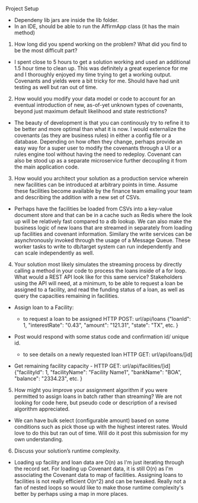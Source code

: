 Project Setup
- Dependeny lib jars are inside the lib folder.
- In an IDE, should be able to run the AffirmApp class (it has the main method)


1. How long did you spend working on the problem? What did you find to be the most
   difficult part? 
   
- I spent close to 5 hours to get a solution working and used an additional 1.5 hour time to clean up.  This was definitely a great experience for me and I thoroughly enjoyed my time trying to get a working output.  Covenants and yields were a bit tricky for me.  Should have had unit testing as well but ran out of time.

2. How would you modify your data model or code to account for an eventual introduction
   of new, as-of-yet unknown types of covenants, beyond just maximum default likelihood
   and state restrictions?
    
- The beauty of development is that you can continously try to refine it to be better and more optimal than what it is now.  I would externalize the covenants (as they are business rules) in either a config file or a database.  Depending on how often they change, perhaps provide an easy way for a super user to modify the covenants through a UI or a rules engine tool without having the need to redeploy. Covenant can also be stood up as a separate microservice further decoupling it from the main application code.

3. How would you architect your solution as a production service wherein new facilities can
   be introduced at arbitrary points in time. Assume these facilities become available by the
   finance team emailing your team and describing the addition with a new set of CSVs.

- Perhaps have the facilities be loaded from CSVs into a key-value document store and that can be in a cache such as Redis where the look up will be relatively fast compared to a db lookup.  We can also make the business logic of new loans that are streamed in separately from loading up facilities and covenant information.  Similary the write services can be asynchronously invoked through the usage of a Message Queue.  These worker tasks to write to db/target system can run independently and can scale independently as well.


4. Your solution most likely simulates the streaming process by directly calling a method in
   your code to process the loans inside of a for loop. What would a REST API look like for
   this same service? Stakeholders using the API will need, at a minimum, to be able to
   request a loan be assigned to a facility, and read the funding status of a loan, as well as
   query the capacities remaining in facilities.
    
-  Assign loan to a Facility:

    - to request a loan to be assigned
      HTTP POST: url/api/loans
      {"loanId": 1,
      "interestRate": "0.43",
      "amount": "121.31",
      "state": "TX",
      etc.
      }

- Post would respond with some status code and confirmation id/ unique id.

    - to see details on a newly requested loan
      HTTP GET: url/api/loans/[id]

- Get remaining facility capacity
      - HTTP GET: url/api/facilities/[id]
      {"facilityId": 1,
      "facilityName": "Facility Name1",
      "bankName": "BOA",
      "balance": "2334.23",
      etc.
      }

5. How might you improve your assignment algorithm if you were permitted to assign loans
   in batch rather than streaming? We are not looking for code here, but pseudo code or
   description of a revised algorithm appreciated.
    
- We can have bulk select (configurable amount) based on some conditions such as pick those up with the highest interest rates.  Would love to do this but ran out of time. Will do it post this submission for my own understanding.

6. Discuss your solution’s runtime complexity.

- Loading up facility and loan data are O(n) as I'm just iterating through the record set.
  For loading up Covenant data, it is still O(n) as I'm associating the Covenant data to map of facilities.  Assigning loans to facilities is not really efficient O(n^2) and can be tweaked.  Really not a fan of nested loops so would like to make those runtime complexity's better by perhaps using a map in more places.  

	
	
